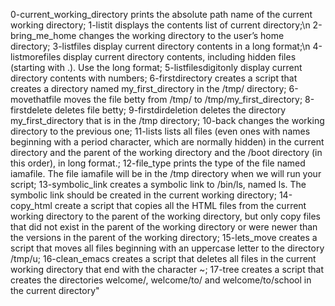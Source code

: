 0-current_working_directory prints the absolute path name of the current working directory; 1-listit displays the contents list of current directory;\n 
2-bring_me_home changes the working directory to the user’s home directory; 3-listfiles display current directory contents in a long format;\n 
4-listmorefiles display current directory contents, including hidden files (starting with .). Use the long format; 5-listfilesdigitonly display current directory contents with numbers; 6-firstdirectory creates a script that creates a directory named my_first_directory in the /tmp/ directory; 
6-movethatfile moves the file betty from /tmp/ to /tmp/my_first_directory; 8-firstdelete deletes file betty; 
9-firstdirdeletion deletes the directory my_first_directory that is in the /tmp directory; 10-back changes the working directory to the previous one; 
11-lists lists all files (even ones with names beginning with a period character, which are normally hidden) in the current directory and the parent of the working directory and the /boot directory (in this order), in long format.; 12-file_type prints the type of the file named iamafile. The file iamafile will be in the /tmp directory when we will run your script; 
13-symbolic_link creates a symbolic link to /bin/ls, named ls. The symbolic link should be created in the current working directory; 14-copy_html create a script that copies all the HTML files from the current working directory to the parent of the working directory, but only copy files that did not exist in the parent of the working directory or were newer than the versions in the parent of the working directory; 
15-lets_move creates a script that moves all files beginning with an uppercase letter to the directory /tmp/u; 16-clean_emacs creates a script that deletes all files in the current working directory that end with the character ~; 
17-tree creates a script that creates the directories welcome/, welcome/to/ and welcome/to/school in the current directory"
